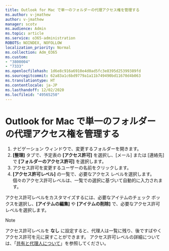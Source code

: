 ```yaml
---
title: Outlook for Mac で単一のフォルダーの代理アクセス権を管理する
ms.author: v-jmathew
author: v-jmathew
manager: scotv
ms.audience: Admin
ms.topic: article
ms.service: o365-administration
ROBOTS: NOINDEX, NOFOLLOW
localization_priority: Normal
ms.collection: Adm_O365
ms.custom:
- "3800004"
- "7333"
ms.openlocfilehash: 1d6e8c916a6910e4d0ad5fc3e8395d25399389fd
ms.sourcegitcommit: 62a83a1c6bd9779a1a11b749490bd11670d4b063
ms.translationtype: HT
ms.contentlocale: ja-JP
ms.lasthandoff: 12/02/2020
ms.locfileid: "49565250"
---
```

# <a name="manage-delegate-permissions-for-a-single-folder-in-outlook-for-mac"></a>Outlook for Mac で単一のフォルダーの代理アクセス権を管理する

1. ナビゲーション ウィンドウで、変更するフォルダーを開きます。
2. **[整理]** タブで、予定表の **[アクセス許可]** を選択し、[メール] または [連絡先] で **[フォルダーのアクセス許可]** を選択します。
3. アクセス許可を変更するユーザーの名前をクリックします。
4. **[アクセス許可レベル]** の一覧で、必要なアクセス レベルを選択します。 個々のアクセス許可レベルは、一覧での選択に基づいて自動的に入力されます。

アクセス許可レベルをカスタマイズするには、必要なアイテムのチェック ボックスを選択し、**[アイテムの編集]** や **[アイテムの削除]** で、必要なアクセス許可レベルを選択します。

> [!NOTE]
> アクセス許可レベルを **なし** に設定すると、代理人は一覧に残り、後ですばやくアクセス許可を元に戻すことができます。 アクセス許可レベルの詳細については、「[共有と代理人について](https://support.microsoft.com/office/options-for-sharing-and-delegating-folders-in-outlook-for-mac-480d8054-68ce-4150-ba1e-b9b7f2fc4ce5)」を参照してください。
